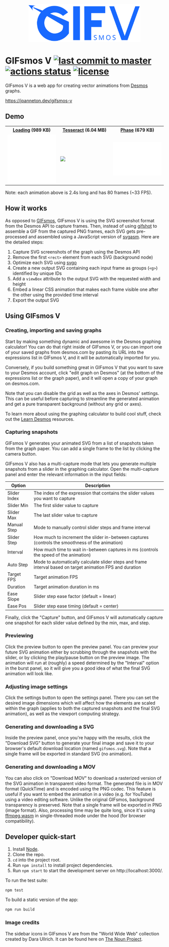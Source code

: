 <div align="center">
  <img src="./src/components/icons/gifsmos-v-logo-blue.svg" height="120" alt="GIFsmos V logo"/>
</div>

# GIFsmos V [![last commit to master](https://img.shields.io/github/last-commit/jpanneton/gifsmos-v/main.svg?style=flat-square)](https://github.com/jpanneton/gifsmos-v/commits/main) [![actions status](https://github.com/jpanneton/gifsmos-v/workflows/CI/badge.svg)](https://github.com/jpanneton/gifsmos-v/actions) [![license](https://img.shields.io/github/license/jpanneton/gifsmos-v.svg?style=flat-square)](https://github.com/jpanneton/gifsmos-v/blob/main/LICENSE.md)

GIFsmos V is a web app for creating vector animations from
[Desmos](https://www.desmos.com/calculator) graphs.

https://jpanneton.dev/gifsmos-v

## Demo

<table width="100%">
  <tr>
    <th style="text-align:center"><a href="https://www.reddit.com/r/desmos/comments/kyfnxx/desmos_most_satisfying_loading_gif_ever/">Loading</a> (989 KB)</th>
    <th style="text-align:center"><a href="https://www.reddit.com/r/desmos/comments/y3w1dj/colour_changing_tesseract/">Tesseract</a> (6.04 MB)</th>
    <th style="text-align:center"><a href="https://jpanneton.dev/posts/the-perfect-frequency-splitter-debunked">Phase</a> (679 KB)</th>
  </tr>
  <tr>
    <td width="33%">
      <img src="public/example1.svg" width="100%">
    </td>
    <td width="33%">
      <img src="public/example2.svg" width="100%">
    </td>
      <td width="33%">
      <img src="public/example3.svg" width="100%">
    </td>
  </tr>
</table>

Note: each animation above is 2.4s long and has 80 frames (~33 FPS).

## How it works

As opposed to [GIFsmos](https://github.com/desmosinc/gifsmos), GIFsmos V is using the
SVG screenshot format from the Desmos API to capture frames. Then, instead of using
[gifshot](https://yahoo.github.io/gifshot) to assemble a GIF from the captured PNG frames,
each SVG gets pre-processed and assembled using a JavaScript version of
[svgasm](https://github.com/tomkwok/svgasm). Here are the detailed steps:

1. Capture SVG screenshots of the graph using the Desmos API
1. Remove the first `<rect>` element from each SVG (background node)
1. Optimize each SVG using [svgo](https://github.com/svg/svgo)
1. Create a new output SVG containing each input frame as groups (`<g>`) identified by unique IDs
1. Add a `viewBox` attribute to the output SVG with the requested width and height
1. Embed a linear CSS animation that makes each frame visible one after the other using the provided time interval
1. Export the output SVG

## Using GIFsmos V

### Creating, importing and saving graphs

Start by making something dynamic and awesome in the Desmos graphing calculator!
You can do that right inside of GIFsmos V, or you can import one of your saved
graphs from desmos.com by pasting its URL into the expressions list in GIFsmos V,
and it will be automatically imported for you.

Conversely, if you build something great in GIFsmos V that you want to save to
your Desmos account, click "edit graph on Desmos" (at the bottom of the
expressions list or the graph paper), and it will open a copy of your graph on
desmos.com.

Note that you can disable the grid as well as the axes in Desmos' settings.
This can be useful before capturing to streamline the generated animation
and get a pure transparent background (without any grid or axes).

To learn more about using the graphing calculator to build cool stuff, check out
the [Learn Desmos](https://learn.desmos.com/graphing) resources.

### Capturing snapshots

GIFsmos V generates your animated SVG from a list of snapshots taken from the
graph paper. You can add a single frame to the list by clicking the camera
button.

GIFsmos V also has a multi-capture mode that lets you generate multiple
snapshots from a slider in the graphing calculator. Open the multi-capture panel
and enter the relevant information in the input fields:

| Option        | Description                                                                                                |
| ------------- | ---------------------------------------------------------------------------------------------------------- |
| Slider Index  | The index of the expression that contains the slider values you want to capture                            |
| Slider Min    | The first slider value to capture                                                                          |
| Slider Max    | The last slider value to capture                                                                           |
| Manual Step   | Mode to manually control slider steps and frame interval                                                   |
| Slider Step   | How much to increment the slider in-between captures (controls the smoothness of the animation)            |
| Interval      | How much time to wait in-between captures in ms (controls the speed of the animation)                      |
| Auto Step     | Mode to automatically calculate slider steps and frame interval based on target animation FPS and duration |
| Target FPS    | Target animation FPS                                                                                       |
| Duration      | Target animation duration in ms                                                                            |
| Ease Slope    | Slider step ease factor (default = linear)                                                                 |
| Ease Pos      | Slider step ease timing (default = center)                                                                 |

Finally, click the "Capture" button, and GIFsmos V will automatically capture one
snapshot for each slider value defined by the min, max, and step.

### Previewing

Click the preview button to open the preview panel. You can preview your future
SVG animation either by scrubbing through the snapshots with the slider, or by clicking
the play/pause button on the preview image. The animation will run at (roughly) a speed
determined by the "Interval" option in the burst panel, so it will give you a
good idea of what the final SVG animation will look like.

### Adjusting image settings

Click the settings button to open the settings panel. There you can set the
desired image dimensions which will affect how the elements are scaled within the graph
(applies to both the captured snapshots and the final SVG animation), as well as the
viewport computing strategy.

### Generating and downloading a SVG

Inside the preview panel, once you're happy with the results, click the
"Download SVG" button to generate your final image and save it to your
browser's default download location (named `gifsmos.svg`). Note that
a single frame will be exported in standard SVG (no animation).

### Generating and downloading a MOV

You can also click on "Download MOV" to download a rasterized version of the SVG
animation in transparent video format. The generated file is in MOV format (QuickTime)
and is encoded using the PNG codec. This feature is useful if you want to embed
the animation in a video (e.g. for YouTube) using a video editing software.
Unlike the original GIFsmos, background transparency is preserved. Note that
a single frame will be exported in PNG (image format). Also, processing time
may be quite long, since it's using [ffmpeg.wasm](https://github.com/ffmpegwasm/ffmpeg.wasm)
in single-threaded mode under the hood (for browser compatibility).

## Developer quick-start

1. Install [Node](https://nodejs.org/en/).
1. Clone the repo.
1. `cd` into the project root.
1. Run `npm install` to install project dependencies.
1. Run `npm start` to start the development server on http://localhost:3000/.

To run the test suite:

```bash
npm test
```

To build a static version of the app:

```bash
npm run build
```

### Image credits

The sidebar icons in GIFsmos V are from the "World Wide Web" collection created by
Dara Ullrich. It can be found here on [The Noun Project](https://thenounproject.com/Dara%20Ullrich/collection/world-wide-web/).
